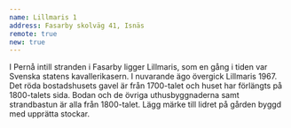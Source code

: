 ```yaml
---
name: Lillmaris 1
address: Fasarby skolväg 41, Isnäs
remote: true
new: true
---
```

I Pernå intill stranden i Fasarby ligger Lillmaris, som en gång i tiden var Svenska statens kavallerikasern. I nuvarande 
ägo övergick Lillmaris 1967. Det röda bostadshusets gavel är från 1700-talet och huset har förlängts på 1800-talets sida. 
Bodan och de övriga uthusbyggnaderna samt strandbastun är alla från 1800-talet. Lägg märke till lidret på gården byggd 
med upprätta stockar.
